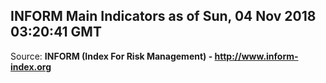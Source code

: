 ## INFORM Main Indicators as of Sun, 04 Nov 2018 03:20:41 GMT

Source: **INFORM (Index For Risk Management) - http://www.inform-index.org**